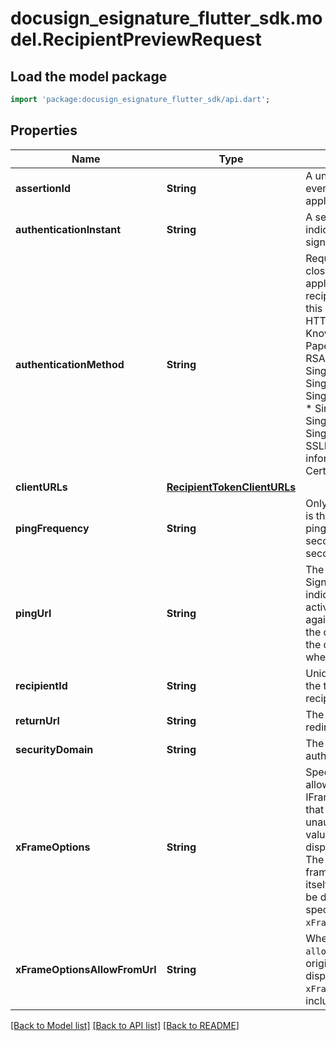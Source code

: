 # docusign_esignature_flutter_sdk.model.RecipientPreviewRequest

## Load the model package
```dart
import 'package:docusign_esignature_flutter_sdk/api.dart';
```

## Properties
Name | Type | Description | Notes
------------ | ------------- | ------------- | -------------
**assertionId** | **String** | A unique identifier of the authentication event executed by the client application. | [optional] 
**authenticationInstant** | **String** | A sender-generated value that indicates the date and time that the signer was authenticated. | [optional] 
**authenticationMethod** | **String** | Required. Choose a value that most closely matches the technique your application used to authenticate the recipient / signer.   Choose a value from this list:  * Biometric  * Email * HTTPBasicAuth * Kerberos * KnowledgeBasedAuth * None * PaperDocuments * Password * RSASecureID * SingleSignOn_CASiteminder * SingleSignOn_InfoCard * SingleSignOn_MicrosoftActiveDirectory * SingleSignOn_Other * SingleSignOn_Passport * SingleSignOn_SAML * Smartcard * SSLMutualAuth * X509Certificate  This information is included in the Certificate of Completion. | [optional] 
**clientURLs** | [**RecipientTokenClientURLs**](RecipientTokenClientURLs.md) |  | [optional] 
**pingFrequency** | **String** | Only used if `pingUrl` is specified. This is the interval, in seconds, between pings on the `pingUrl`.  The default is `300` seconds. Valid values are 60-1200 seconds. | [optional] 
**pingUrl** | **String** | The client URL that the DocuSign Signing experience should ping to indicate to the client that Signing is active. An HTTP GET call is executed against the client. The response from the client is ignored. The intent is for the client to reset its session timer when the request is received. | [optional] 
**recipientId** | **String** | Unique for the recipient. It is used by the tab element to indicate which recipient is to sign the Document. | [optional] 
**returnUrl** | **String** | The URL to which the sender should be redirected after viewing the preview. | [optional] 
**securityDomain** | **String** | The domain in which the user authenticated. | [optional] 
**xFrameOptions** | **String** | Specifies whether a browser should be allowed to render a page in a frame or IFrame. Setting this property ensures that your content is not embedded into unauthorized pages or frames.  Valid values are:  - `deny`: The page cannot be displayed in a frame. - `same_origin`: The page can only be displayed in a frame on the same origin as the page itself. - `allow_from`: The page can only be displayed in a frame on the origin specified by the `xFrameOptionsAllowFromUrl` property. | [optional] 
**xFrameOptionsAllowFromUrl** | **String** | When the value of `xFrameOptions` is `allow_from`, this property specifies the origin on which the page is allowed to display in a frame. If the value of `xFrameOptions` is `allow_from`, you must include a value for this property. | [optional] 

[[Back to Model list]](../README.md#documentation-for-models) [[Back to API list]](../README.md#documentation-for-api-endpoints) [[Back to README]](../README.md)


